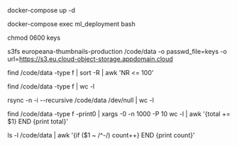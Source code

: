 docker-compose up -d

docker-compose exec ml_deployment bash

chmod 0600 keys

s3fs europeana-thumbnails-production /code/data -o passwd_file=keys -o url=https://s3.eu.cloud-object-storage.appdomain.cloud 



find /code/data -type f | sort -R | awk 'NR <= 100'



find /code/data -type f | wc -l

rsync -n -i --recursive /code/data /dev/null | wc -l

find /code/data -type f -print0 | xargs -0 -n 1000 -P 10 wc -l | awk '{total += $1} END {print total}'

ls -l /code/data | awk '{if ($1 ~ /^-/) count++} END {print count}'


